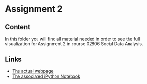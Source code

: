 # Assignment 2
## Content
In this folder you will find all material needed in order to see the full visualization for Assignment 2 in course 02806 Social Data Analysis.

## Links

* [The actual webpage](https://frksteenhoff.github.io/Assignment2/exercises.html)
* [The associated iPython Notebook](https://github.com/frksteenhoff/frksteenhoff.github.io/blob/a03d1bc2faef936dcc2c14b3917e79b57ec204f0/Assignment2/dataprep.ipynb)
